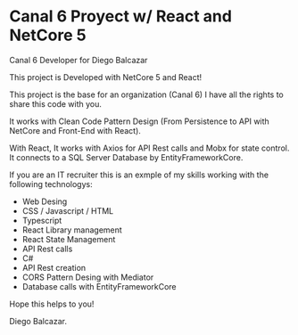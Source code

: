 # Canal 6 Proyect w/ React and NetCore 5
Canal 6 Developer for Diego Balcazar

This project is Developed with NetCore 5 and React!

This project is the base for an organization (Canal 6) I have all the rights to share this code with you.

It works with Clean Code Pattern Design (From Persistence to API with NetCore and Front-End with React).

With React, It works with Axios for API Rest calls and Mobx for state control. It connects to a SQL Server Database by EntityFrameworkCore.

If you are an IT recruiter this is an exmple of my skills working with the following technologys:
* Web Desing
* CSS / Javascript / HTML
* Typescript
* React Library management
* React State Management
* API Rest calls
* C#
* API Rest creation
* CORS Pattern Desing with Mediator
* Database calls with EntityFrameworkCore

Hope this helps to you!

Diego Balcazar.

